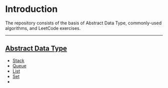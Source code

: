 # Introduction

The repository consists of the basis of Abstract Data Type, commonly-used algorithms, and LeetCode exercises.

---

## [Abstract Data Type](Abstract-Data-Type/)

* [Stack]()
* [Queue]()
* [List]()
* [Set]()
* 